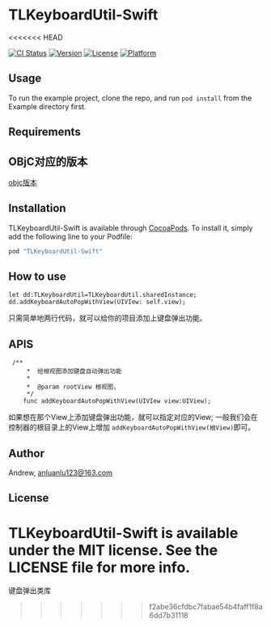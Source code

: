 # TLKeyboardUtil-Swift
<<<<<<< HEAD

[![CI Status](http://img.shields.io/travis/Andrew/TLKeyboardUtil-Swift.svg?style=flat)](https://travis-ci.org/Andrew/TLKeyboardUtil-Swift)
[![Version](https://img.shields.io/cocoapods/v/TLKeyboardUtil-Swift.svg?style=flat)](http://cocoapods.org/pods/TLKeyboardUtil-Swift)
[![License](https://img.shields.io/cocoapods/l/TLKeyboardUtil-Swift.svg?style=flat)](http://cocoapods.org/pods/TLKeyboardUtil-Swift)
[![Platform](https://img.shields.io/cocoapods/p/TLKeyboardUtil-Swift.svg?style=flat)](http://cocoapods.org/pods/TLKeyboardUtil-Swift)

## Usage

To run the example project, clone the repo, and run `pod install` from the Example directory first.

## Requirements

## OBjC对应的版本
[objc版本](https://github.com/andrew-anlu/TLKeyboardUtil)


## Installation

TLKeyboardUtil-Swift is available through [CocoaPods](http://cocoapods.org). To install
it, simply add the following line to your Podfile:

```ruby
pod "TLKeyboardUtil-Swift"
```

## How to use

```
let dd:TLKeyboardUtil=TLKeyboardUtil.sharedInstance;
dd.addKeyboardAutoPopWithView(UIVIew: self.view);
```
只需简单地两行代码，就可以给你的项目添加上键盘弹出功能。


## APIS

```
 /**
     *  给根视图添加键盘自动弹出功能
     *
     *  @param rootView 根视图，
     */
    func addKeyboardAutoPopWithView(UIVIew view:UIView);
```

如果想在那个View上添加键盘弹出功能，就可以指定对应的View;
一般我们会在控制器的根目录上的View上增加
`addKeyboardAutoPopWithView(根View)`即可。

## Author

Andrew, anluanlu123@163.com

## License

TLKeyboardUtil-Swift is available under the MIT license. See the LICENSE file for more info.
=======
键盘弹出类库
>>>>>>> f2abe36cfdbc7fabae54b4faff1f8a6dd7b31118
